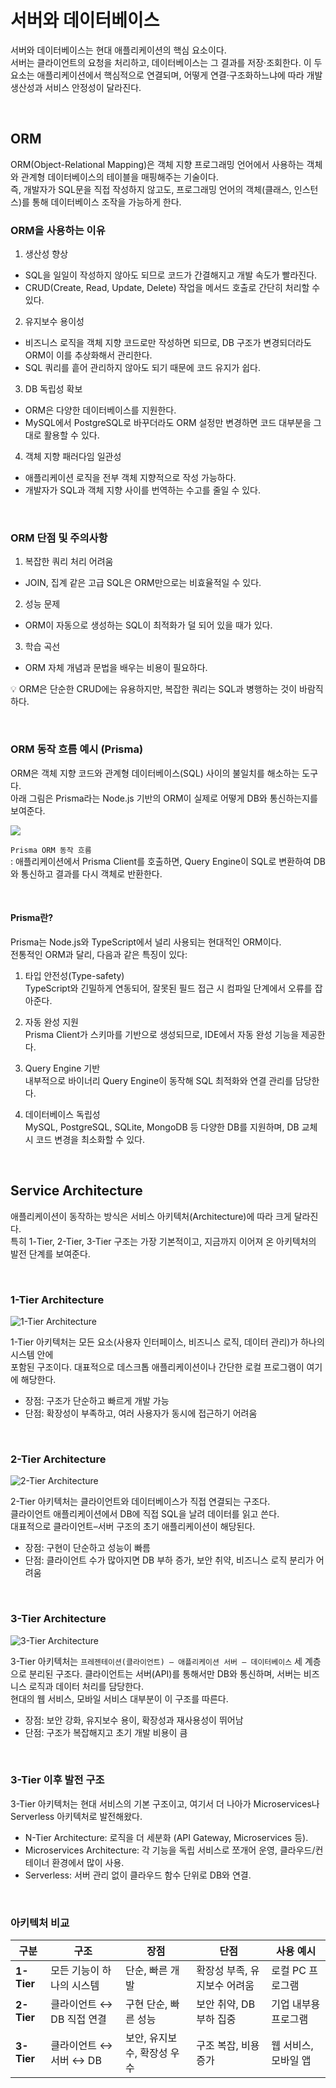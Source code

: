 # 서버와 데이터베이스

서버와 데이터베이스는 현대 애플리케이션의 핵심 요소이다.  
서버는 클라이언트의 요청을 처리하고, 데이터베이스는 그 결과를 저장·조회한다.
이 두 요소는 애플리케이션에서 핵심적으로 연결되며, 어떻게 연결·구조화하느냐에 따라 개발 생산성과 서비스 안정성이 달라진다.

<br>

## ORM

ORM(Object-Relational Mapping)은 객체 지향 프로그래밍 언어에서 사용하는 객체와 관계형 데이터베이스의 테이블을 매핑해주는 기술이다.  
즉, 개발자가 SQL문을 직접 작성하지 않고도, 프로그래밍 언어의 객체(클래스, 인스턴스)를 통해 데이터베이스 조작을 가능하게 한다.

### ORM을 사용하는 이유

1. 생산성 향상

- SQL을 일일이 작성하지 않아도 되므로 코드가 간결해지고 개발 속도가 빨라진다.
- CRUD(Create, Read, Update, Delete) 작업을 메서드 호출로 간단히 처리할 수 있다.

2. 유지보수 용이성

- 비즈니스 로직을 객체 지향 코드로만 작성하면 되므로, DB 구조가 변경되더라도 ORM이 이를 추상화해서 관리한다.
- SQL 쿼리를 흩어 관리하지 않아도 되기 때문에 코드 유지가 쉽다.

3. DB 독립성 확보

- ORM은 다양한 데이터베이스를 지원한다.
- MySQL에서 PostgreSQL로 바꾸더라도 ORM 설정만 변경하면 코드 대부분을 그대로 활용할 수 있다.

4. 객체 지향 패러다임 일관성

- 애플리케이션 로직을 전부 객체 지향적으로 작성 가능하다.
- 개발자가 SQL과 객체 지향 사이를 번역하는 수고를 줄일 수 있다.

<br>

### ORM 단점 및 주의사항

1. 복잡한 쿼리 처리 어려움

- JOIN, 집계 같은 고급 SQL은 ORM만으로는 비효율적일 수 있다.

2. 성능 문제

- ORM이 자동으로 생성하는 SQL이 최적화가 덜 되어 있을 때가 있다.

3. 학습 곡선

- ORM 자체 개념과 문법을 배우는 비용이 필요하다.

💡 ORM은 단순한 CRUD에는 유용하지만, 복잡한 쿼리는 SQL과 병행하는 것이 바람직하다.

<br>

### ORM 동작 흐름 예시 (Prisma)

ORM은 객체 지향 코드와 관계형 데이터베이스(SQL) 사이의 불일치를 해소하는 도구다.  
아래 그림은 Prisma라는 Node.js 기반의 ORM이 실제로 어떻게 DB와 통신하는지를 보여준다.

![](./images/orm01.png)

`Prisma ORM 동작 흐름`  
: 애플리케이션에서 Prisma Client를 호출하면, Query Engine이 SQL로 변환하여 DB와 통신하고 결과를 다시 객체로 반환한다.

<br>

#### Prisma란?

Prisma는 Node.js와 TypeScript에서 널리 사용되는 현대적인 ORM이다.  
전통적인 ORM과 달리, 다음과 같은 특징이 있다:

1. 타입 안전성(Type-safety)  
   TypeScript와 긴밀하게 연동되어, 잘못된 필드 접근 시 컴파일 단계에서 오류를 잡아준다.

2. 자동 완성 지원  
   Prisma Client가 스키마를 기반으로 생성되므로, IDE에서 자동 완성 기능을 제공한다.

3. Query Engine 기반  
   내부적으로 바이너리 Query Engine이 동작해 SQL 최적화와 연결 관리를 담당한다.

4. 데이터베이스 독립성  
   MySQL, PostgreSQL, SQLite, MongoDB 등 다양한 DB를 지원하며, DB 교체 시 코드 변경을 최소화할 수 있다.

<br>

## Service Architecture

애플리케이션이 동작하는 방식은 서비스 아키텍처(Architecture)에 따라 크게 달라진다.  
특히 1-Tier, 2-Tier, 3-Tier 구조는 가장 기본적이고, 지금까지 이어져 온 아키텍처의 발전 단계를 보여준다.

<br>

### 1-Tier Architecture

![1-Tier Architecture](./images/orm02.png)

1-Tier 아키텍처는 모든 요소(사용자 인터페이스, 비즈니스 로직, 데이터 관리)가 하나의 시스템 안에  
포함된 구조이다. 대표적으로 데스크톱 애플리케이션이나 간단한 로컬 프로그램이 여기에 해당한다.

- 장점: 구조가 단순하고 빠르게 개발 가능
- 단점: 확장성이 부족하고, 여러 사용자가 동시에 접근하기 어려움

<br>

### 2-Tier Architecture

![2-Tier Architecture](./images/orm03.png)

2-Tier 아키텍처는 클라이언트와 데이터베이스가 직접 연결되는 구조다.  
클라이언트 애플리케이션에서 DB에 직접 SQL을 날려 데이터를 읽고 쓴다.  
대표적으로 클라이언트–서버 구조의 초기 애플리케이션이 해당된다.

- 장점: 구현이 단순하고 성능이 빠름
- 단점: 클라이언트 수가 많아지면 DB 부하 증가, 보안 취약, 비즈니스 로직 분리가 어려움

<br>

### 3-Tier Architecture

![3-Tier Architecture](./images/orm04.png)

3-Tier 아키텍처는 `프레젠테이션(클라이언트) – 애플리케이션 서버 – 데이터베이스` 세 계층으로 분리된 구조다.
클라이언트는 서버(API)를 통해서만 DB와 통신하며, 서버는 비즈니스 로직과 데이터 처리를 담당한다.  
현대의 웹 서비스, 모바일 서비스 대부분이 이 구조를 따른다.

- 장점: 보안 강화, 유지보수 용이, 확장성과 재사용성이 뛰어남
- 단점: 구조가 복잡해지고 초기 개발 비용이 큼

<br>

### 3-Tier 이후 발전 구조

3-Tier 아키텍처는 현대 서비스의 기본 구조이고, 여기서 더 나아가 Microservices나 Serverless 아키텍처로 발전해왔다.

- N-Tier Architecture: 로직을 더 세분화 (API Gateway, Microservices 등).
- Microservices Architecture: 각 기능을 독립 서비스로 쪼개어 운영, 클라우드/컨테이너 환경에서 많이 사용.
- Serverless: 서버 관리 없이 클라우드 함수 단위로 DB와 연결.

<br>

### 아키텍처 비교

| 구분       | 구조                      | 장점                        | 단점                         | 사용 예시            |
| ---------- | ------------------------- | --------------------------- | ---------------------------- | -------------------- |
| **1-Tier** | 모든 기능이 하나의 시스템 | 단순, 빠른 개발             | 확장성 부족, 유지보수 어려움 | 로컬 PC 프로그램     |
| **2-Tier** | 클라이언트 ↔ DB 직접 연결 | 구현 단순, 빠른 성능        | 보안 취약, DB 부하 집중      | 기업 내부용 프로그램 |
| **3-Tier** | 클라이언트 ↔ 서버 ↔ DB    | 보안, 유지보수, 확장성 우수 | 구조 복잡, 비용 증가         | 웹 서비스, 모바일 앱 |
